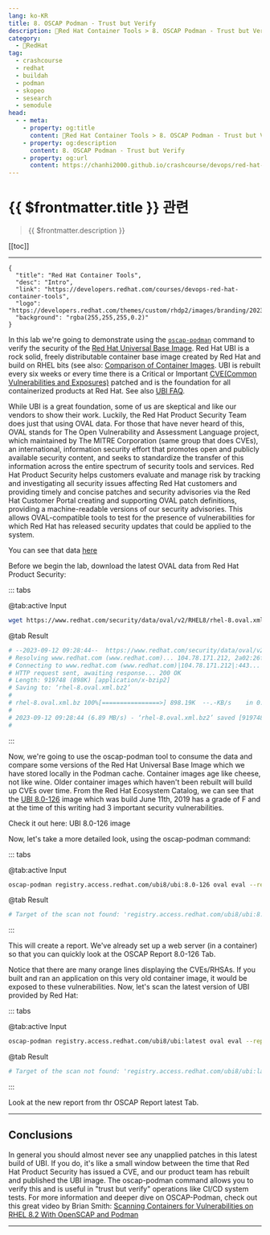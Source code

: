 ```yaml
---
lang: ko-KR
title: 8. OSCAP Podman - Trust but Verify
description: 🔺Red Hat Container Tools > 8. OSCAP Podman - Trust but Verify
category:
  - 🔺RedHat
tag: 
  - crashcourse
  - redhat
  - buildah
  - podman
  - skopeo
  - sesearch
  - semodule
head:
  - - meta:
    - property: og:title
      content: 🔺Red Hat Container Tools > 8. OSCAP Podman - Trust but Verify
    - property: og:description
      content: 8. OSCAP Podman - Trust but Verify
    - property: og:url
      content: https://chanhi2000.github.io/crashcourse/devops/red-hat-container-tools/08.html
---
```


# {{ $frontmatter.title }} 관련

> {{ $frontmatter.description }}

[[toc]]

---

```component VPCard
{
  "title": "Red Hat Container Tools",
  "desc": "Intro",
  "link": "https://developers.redhat.com/courses/devops-red-hat-container-tools",
  "logo": "https://developers.redhat.com/themes/custom/rhdp2/images/branding/2023_RHDLogo_black_text.svg",
  "background": "rgba(255,255,255,0.2)"
}
```

In this lab we're going to demonstrate using the [<FontIcon icon="iconfont icon-github" />`oscap-podman`](https://github.com/OpenSCAP/openscap/blob/master/utils/oscap-podman) command to verify the security of the [Red Hat Universal Base Image](https://www.redhat.com/en/blog/introducing-red-hat-universal-base-image). Red Hat UBI is a rock solid, freely distributable container base image created by Red Hat and build on RHEL bits (see also: [Comparison of Container Images](http://crunchtools.com/comparison-linux-container-images/). UBI is rebuilt every six weeks or every time there is a Critical or Important [CVE(Common Vulnerabilities and Exposures)](https://www.redhat.com/en/topics/security/what-is-cve) patched and is the foundation for all containerized products at Red Hat. See also [UBI FAQ](https://developers.redhat.com/articles/ubi-faq).

While UBI is a great foundation, some of us are skeptical and like our vendors to show their work. Luckily, the Red Hat Product Security Team does just that using OVAL data. For those that have never heard of this, OVAL stands for The Open Vulnerability and Assessment Language project, which maintained by The MITRE Corporation (same group that does CVEs), an international, information security effort that promotes open and publicly available security content, and seeks to standardize the transfer of this information across the entire spectrum of security tools and services. Red Hat Product Security helps customers evaluate and manage risk by tracking and investigating all security issues affecting Red Hat customers and providing timely and concise patches and security advisories via the Red Hat Customer Portal creating and supporting OVAL patch definitions, providing a machine-readable versions of our security advisories. This allows OVAL-compatible tools to test for the presence of vulnerabilities for which Red Hat has released security updates that could be applied to the system.

You can see that data [here](https://www.redhat.com/security/data/oval/v2/RHEL8/)

Before we begin the lab, download the latest OVAL data from Red Hat Product Security:

::: tabs

@tab:active Input

```sh
wget https://www.redhat.com/security/data/oval/v2/RHEL8/rhel-8.oval.xml.bz2
```

@tab Result

```sh
# --2023-09-12 09:28:44--  https://www.redhat.com/security/data/oval/v2/RHEL8/rhel-8.oval.xml.bz2
# Resolving www.redhat.com (www.redhat.com)... 104.78.171.212, 2a02:26f0:fd00:e90::d44, 2a02:26f0:fd00:e8f::d44
# Connecting to www.redhat.com (www.redhat.com)|104.78.171.212|:443... connected.
# HTTP request sent, awaiting response... 200 OK
# Length: 919748 (898K) [application/x-bzip2]
# Saving to: ‘rhel-8.oval.xml.bz2’
# 
# rhel-8.oval.xml.bz 100%[================>] 898.19K  --.-KB/s    in 0.1s    
# 
# 2023-09-12 09:28:44 (6.89 MB/s) - ‘rhel-8.oval.xml.bz2’ saved [919748/919748]
# 
```

:::

Now, we're going to use the oscap-podman tool to consume the data and compare some versions of the Red Hat Universal Base Image which we have stored locally in the Podman cache. Container images age like cheese, not like wine. Older container images which haven't been rebuilt will build up CVEs over time. From the Red Hat Ecosystem Catalog, we can see that the [UBI 8.0-126](https://catalog.redhat.com/software/containers/ubi8/ubi/5c359854d70cc534b3a3784e?tag=8.0-126&push_date=1560882955000) image which was build June 11th, 2019 has a grade of F and at the time of this writing had 3 important security vulnerabilities.

Check it out here: UBI 8.0-126 image

Now, let's take a more detailed look, using the oscap-podman command:

::: tabs

@tab:active Input

```sh
oscap-podman registry.access.redhat.com/ubi8/ubi:8.0-126 oval eval --report ./html/ubi-8.0-126-report.html rhel-8.oval.xml.bz2
```

@tab Result

```sh
# Target of the scan not found: 'registry.access.redhat.com/ubi8/ubi:8.0-126'.
```

:::

This will create a report. We've already set up a web server (in a container) so that you can quickly look at the OSCAP Report 8.0-126 Tab.

Notice that there are many orange lines displaying the CVEs/RHSAs. If you built and ran an application on this very old container image, it would be exposed to these vulnerabilities. Now, let's scan the latest version of UBI provided by Red Hat:

::: tabs

@tab:active Input

```sh
oscap-podman registry.access.redhat.com/ubi8/ubi:latest oval eval --report ./html/ubi-latest-report.html rhel-8.oval.xml.bz2
```

@tab Result

```sh
# Target of the scan not found: 'registry.access.redhat.com/ubi8/ubi:latest'.
```

:::

Look at the new report from thr OSCAP Report latest Tab.

---

## Conclusions

In general you should almost never see any unapplied patches in this latest build of UBI. If you do, it's like a small window between the time that Red Hat Product Security has issued a CVE, and our product team has rebuilt and published the UBI image. The oscap-podman command allows you to verify this and is useful in "trust but verify" operations like CI/CD system tests. For more information and deeper dive on OSCAP-Podman, check out this great video by Brian Smith: [Scanning Containers for Vulnerabilities on RHEL 8.2 With OpenSCAP and Podman](https://www.youtube.com/watch?v=nQmIcK1vvYc)

---

<TagLinks />